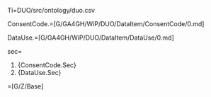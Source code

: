 Ti=DUO/src/ontology/duo.csv

ConsentCode.=[G/GA4GH/WiP/DUO/DataItem/ConsentCode/0.md]

DataUse.=[G/GA4GH/WiP/DUO/DataItem/DataUse/0.md]

sec=<ol><li>{ConsentCode.Sec}<li>{DataUse.Sec}</ol>

=[G/Z/Base]
